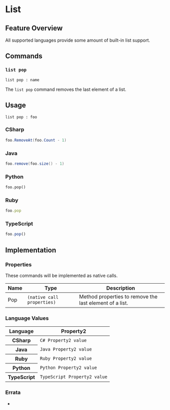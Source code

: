 # List

## Feature Overview

All supported languages provide some amount of built-in list support.


## Commands

### `list pop`

`list pop : name`

The `list pop` command removes the last element of a list.

## Usage

```gls
list pop : foo
```

### CSharp

```csharp
foo.RemoveAt(foo.Count - 1)
```

### Java

```java
foo.remove(foo.size() - 1)
```

### Python

```python
foo.pop()
```

### Ruby

```ruby
foo.pop
```

### TypeScript

```typescript
foo.pop()
```

## Implementation

### Properties

These commands will be implemented as native calls.

<table>
    <thead>
        <th>Name</th>
        <th>Type</th>
        <th>Description</th>
    </thead>
    <tbody>
        <tr>
            <td>Pop</td>
            <td><code>(native call properties)</code></td>
            <td>Method properties to remove the last element of a list.</td>
        </tr>
    </tbody>
</table>

### Language Values

<table>
    <thead>
        <th>Language</th>
        <th>Property2</th>
    </thead>
    <tbody>
        <tr>
            <th>CSharp</th>
            <td><code>C# Property2 value</code></td>
        </tr>
        <tr>
            <th>Java</th>
            <td><code>Java Property2 value</code></td>
        </tr>
        <tr>
            <th>Ruby</th>
            <td><code>Ruby Property2 value</code></td>
        </tr>
        <tr>
            <th>Python</th>
            <td><code>Python Property2 value</code></td>
        </tr>
        <tr>
            <th>TypeScript</th>
            <td><code>TypeScript Property2 value</code></td>
        </tr>
    </tbody>
</table>

### Errata

*

